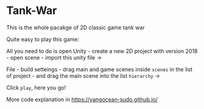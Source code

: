 # Tank-War
This is the whole pacakge of 2D classic game tank war

Quite easy to play this game:

All you need to do is open Unity - create a new 2D project with version 2018 - open scene - import this unity file ->

File - build setteings - drag main and game scenes inside `scenes` in the list of project - and drag the main scene into the list `hierarchy` ->

Click `play`, here you go!

More code explanation in https://yangocean-sudo.github.io/

